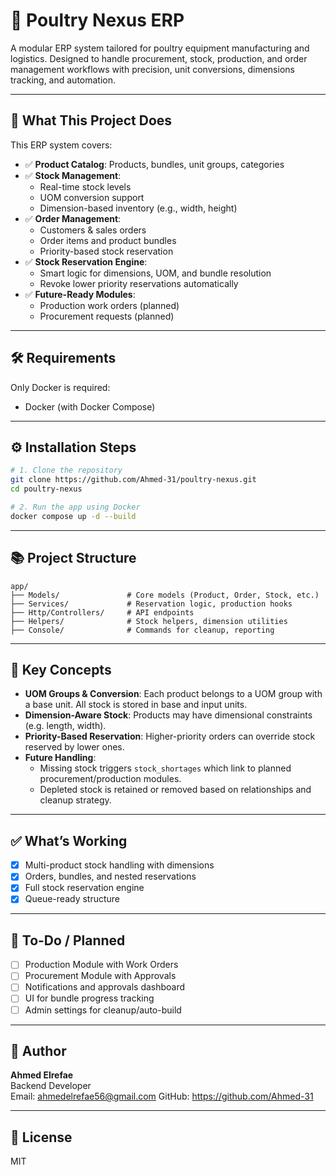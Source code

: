 # 🐣 Poultry Nexus ERP

A modular ERP system tailored for poultry equipment manufacturing and logistics. Designed to handle procurement, stock,
production, and order management workflows with precision, unit conversions, dimensions tracking, and automation.

---

## 🚀 What This Project Does

This ERP system covers:

- ✅ **Product Catalog**: Products, bundles, unit groups, categories
- ✅ **Stock Management**:
    - Real-time stock levels
    - UOM conversion support
    - Dimension-based inventory (e.g., width, height)
- ✅ **Order Management**:
    - Customers & sales orders
    - Order items and product bundles
    - Priority-based stock reservation
- ✅ **Stock Reservation Engine**:
    - Smart logic for dimensions, UOM, and bundle resolution
    - Revoke lower priority reservations automatically
- ✅ **Future-Ready Modules**:
    - Production work orders (planned)
    - Procurement requests (planned)

---

## 🛠️ Requirements

Only Docker is required:

- Docker (with Docker Compose)

---

## ⚙️ Installation Steps

```bash
# 1. Clone the repository
git clone https://github.com/Ahmed-31/poultry-nexus.git
cd poultry-nexus

# 2. Run the app using Docker
docker compose up -d --build
```

---

## 📚 Project Structure

```
app/
├── Models/               # Core models (Product, Order, Stock, etc.)
├── Services/             # Reservation logic, production hooks
├── Http/Controllers/     # API endpoints
├── Helpers/              # Stock helpers, dimension utilities
├── Console/              # Commands for cleanup, reporting
```

---

## 🧠 Key Concepts

- **UOM Groups & Conversion**: Each product belongs to a UOM group with a base unit. All stock is stored in base and
  input units.
- **Dimension-Aware Stock**: Products may have dimensional constraints (e.g. length, width).
- **Priority-Based Reservation**: Higher-priority orders can override stock reserved by lower ones.
- **Future Handling**:
    - Missing stock triggers `stock_shortages` which link to planned procurement/production modules.
    - Depleted stock is retained or removed based on relationships and cleanup strategy.

---

## ✅ What’s Working

- [x] Multi-product stock handling with dimensions
- [x] Orders, bundles, and nested reservations
- [x] Full stock reservation engine
- [x] Queue-ready structure

---

## 🔧 To-Do / Planned

- [ ] Production Module with Work Orders
- [ ] Procurement Module with Approvals
- [ ] Notifications and approvals dashboard
- [ ] UI for bundle progress tracking
- [ ] Admin settings for cleanup/auto-build

---

## 👤 Author

**Ahmed Elrefae**  
Backend Developer  
Email: ahmedelrefae56@gmail.com
GitHub: https://github.com/Ahmed-31

---

## 📄 License

MIT
